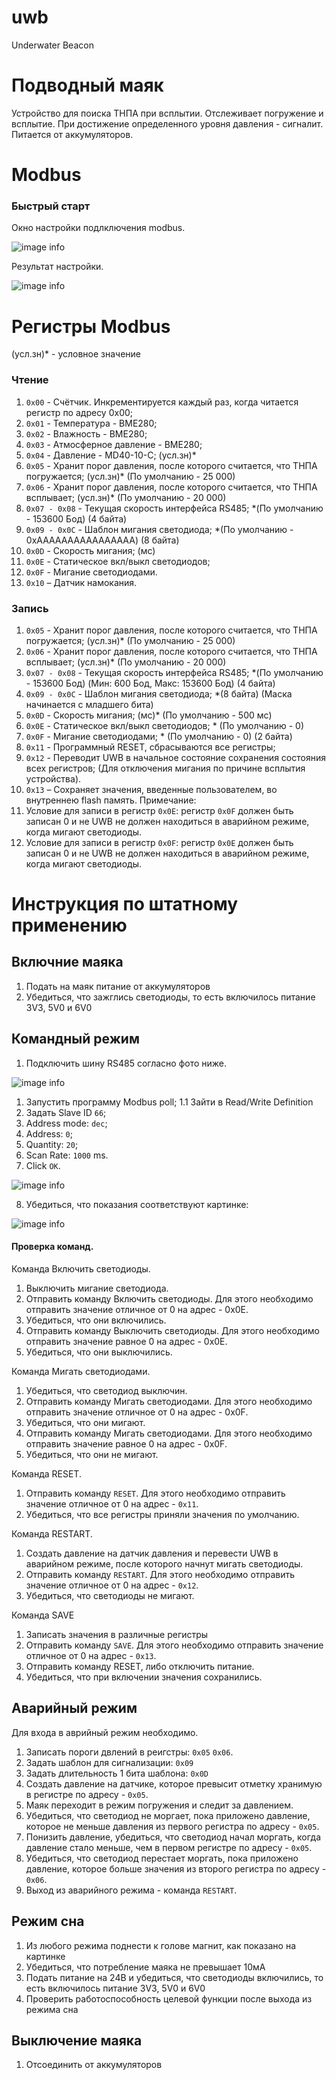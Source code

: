# uwb
Underwater Beacon

# Подводный маяк
Устройство для поиска ТНПА при всплытии. Отслеживает погружение и всплытие. При достижение определенного уровня давления - сигналит. Питается от аккумуляторов.

# Modbus

### Быстрый старт

Окно настройки подлключения modbus.

![image info](./pictures/modbus_setting.png)

Результат настройки.

![image info](./pictures/modbus_start.png)

# Регистры Modbus

(усл.зн)* - условное значение

### Чтение

1.  `0x00`        - Счётчик. Инкрементируется каждый раз, когда читается регистр по адресу 0x00;
2.  `0x01`        - Температура - BME280;
3.  `0x02`        - Влажность - BME280;
4.  `0x03`        - Атмосферное давление - BME280;
5.  `0x04`        - Давление - MD40-10-C; (усл.зн)*
6.  `0x05`        - Хранит порог давления, после которого считается, что ТНПА погружается; (усл.зн)* (По умолчанию - 25 000)
7.  `0x06`        - Хранит порог давления, после которого считается, что ТНПА всплывает; (усл.зн)* (По умолчанию - 20 000)
8.  `0x07 - 0x08` - Текущая скорость интерфейса RS485; *(По умолчанию - 153600 Бод) (4 байта)
9.  `0x09 - 0x0C` - Шаблон мигания светодиода; *(По умолчанию - 0xAAAAAAAAAAAAAAAA) (8 байта)
10. `0x0D`        - Скорость мигания; (мс)
11. `0x0E`        - Статическое вкл/выкл светодиодов;
12. `0x0F`        - Мигание светодиодами.
13. `0x10`        – Датчик намокания.

### Запись

1.  `0x05`        - Хранит порог давления, после которого считается, что ТНПА погружается; (усл.зн)* (По умолчанию - 25 000)
2.  `0x06`        - Хранит порог давления, после которого считается, что ТНПА всплывает; (усл.зн)* (По умолчанию - 20 000)
3.  `0x07 - 0x08` - Текущая скорость интерфейса RS485; *(По умолчанию - 153600 Бод) (Мин: 600 Бод, Макс: 153600 Бод) (4 байта)
4.  `0x09 - 0x0C` - Шаблон мигания светодиода; *(8 байта) (Маска начинается с младшего бита)
5.  `0x0D`        - Скорость мигания; (мс)* (По умолчанию - 500 мс)
6.  `0x0E`        - Статическое вкл/выкл светодиодов; * (По умолчанию - 0)
7.  `0x0F`        - Мигание светодиодами; * (По умолчанию - 0) (2 байта)
8.  `0x11`        - Программный RESET, сбрасываются все регистры;
9.  `0x12`        - Переводит UWB в начальное состояние сохранения состояния всех регистров; (Для отключения мигания по причине всплытия устройства).
10.	`0x13`        – Сохраняет значения, введенные пользователем, во внутреннею flash память. 
Примечание: 
1. Условие для записи в регистр `0x0E`: регистр `0x0F` должен быть записан 0 и не UWB не должен находиться в аварийном режиме, когда мигают светодиоды.
2. Условие для записи в регистр `0x0F`: регистр `0x0E` должен быть записан 0 и не UWB не должен находиться в аварийном режиме, когда мигают светодиоды.


# Инструкция по штатному применению

## Включние маяка

1. Подать на маяк питание от аккумуляторов
2. Убедиться, что зажглись светодиоды, то есть включилось питание 3V3, 5V0 и 6V0

## Командный режим

1. Подключить шину RS485 согласно фото ниже.

![image info](./pictures/modbus_connect.png)

1. Запустить программу Modbus poll;
1.1 Зайти в Read/Write Definition
2. Задать Slave ID `66`;
3. Address mode: `dec`;
4. Address: `0`;
5. Quantity: `20`;
6. Scan Rate: `1000` ms.
7. Click `OK`.

![image info](./pictures/modbus_setting.png)

8. Убедиться, что показания соответствуют картинке:

![image info](./pictures/modbus_start.png)

 #### Проверка команд.

Команда Включить светодиоды.
1. Выключить мигание светодиода.
2. Отправить команду Включить светодиоды. Для этого необходимо отправить значение отличное от 0 на адрес - 0x0E.
3. Убедиться, что они включились.
4. Отправить команду Выключить светодиоды. Для этого необходимо отправить значение равное 0 на адрес - 0x0E.
5. Убедиться, что они выключились.

Команда Мигать светодиодами.
1. Убедиться, что светодиод выключин.
2. Отправить команду Мигать светодиодами. Для этого необходимо отправить значение отличное от 0 на адрес - 0x0F.
3. Убедиться, что они мигают.
4. Отправить команду Мигать светодиодами. Для этого необходимо отправить значение равное 0 на адрес - 0x0F.
5. Убедиться, что они не мигают.

Команда RESET.
1. Отправить команду `RESET`. Для этого необходимо отправить значение отличное от 0 на адрес - `0x11`.
2. Убедиться, что все регистры приняли значения по умолчанию.

Команда RESTART.
1. Создать давление на датчик давления и перевести UWB в аварийном режиме, после которого начнут мигать светодиоды.
2. Отправить команду `RESTART`. Для этого необходимо отправить значение отличное от 0 на адрес - `0x12`.
3. Убедиться, что светодиоды не мигают.

Команда SAVE
1.	Записать значения в различные регистры
2.	Отправить команду `SAVE`. Для этого необходимо отправить значение отличное от 0 на адрес - `0x13`.
3.	Отправить команду RESET, либо отключить питание.
4.	Убедиться, что при включении значения сохранились. 


## Аварийный режим

Для входа в аврийный режим необходимо.

1. Записать пороги двлений в реигстры: `0x05` `0x06`.
2. Задать шаблон для сигнализации: `0x09`
3. Задать длительность 1 бита шаблона: `0x0D`
4. Создать давление на датчике, которое превысит отметку хранимую в регистре по адресу - `0x05`.
5. Маяк переходит в режим погружения и следит за давлением.
6. Убедиться, что светодиод не моргает, пока приложено давление, которое не меньше давления из первого регистра по адресу - `0x05`.
7. Понизить давление, убедиться, что светодиод начал моргать, когда давление стало меньше, чем в первом регистре по адресу  - `0x05`.
8. Убедиться, что светодиод перестает моргать, пока приложено давление, которое больше значения из второго регистра по адресу - `0x06`.
9. Выход из аварийного режима - команда `RESTART`.

## Режим сна

1. Из любого режима поднести к голове магнит, как показано на картинке
2. Убедиться, что потребление маяка не превышает 10мА
3. Подать питание на 24В и убедиться, что светодиоды включились, то есть включилось питание 3V3, 5V0 и 6V0
4. Проверить работоспособность целевой функции после выхода из режима сна

## Выключение маяка

1. Отсоединить от аккумуляторов
